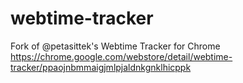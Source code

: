 # webtime-tracker
Fork of @petasittek's Webtime Tracker for Chrome https://chrome.google.com/webstore/detail/webtime-tracker/ppaojnbmmaigjmlpjaldnkgnklhicppk
